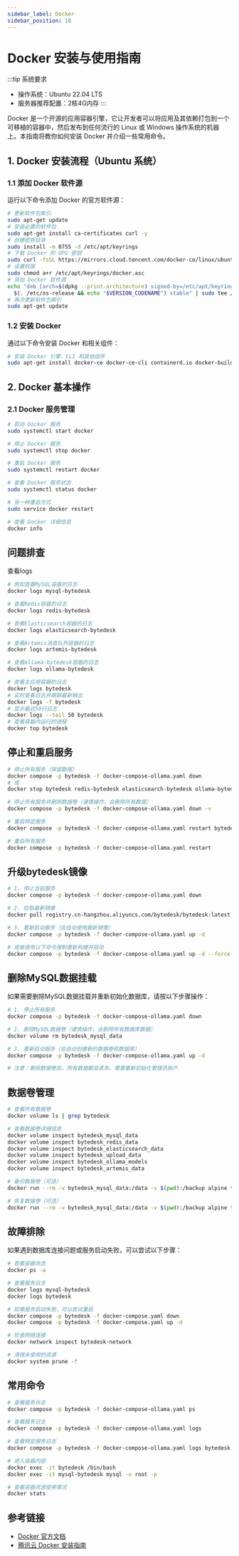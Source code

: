 ```yaml
---
sidebar_label: Docker
sidebar_position: 10
---
```


# Docker 安装与使用指南

:::tip 系统要求

- 操作系统：Ubuntu 22.04 LTS
- 服务器推荐配置：2核4G内存
:::

Docker 是一个开源的应用容器引擎，它让开发者可以将应用及其依赖打包到一个可移植的容器中，然后发布到任何流行的 Linux 或 Windows 操作系统的机器上。本指南将教你如何安装 Docker 并介绍一些常用命令。

## 1. Docker 安装流程（Ubuntu 系统）

### 1.1 添加 Docker 软件源

运行以下命令添加 Docker 的官方软件源：

```bash
# 更新软件包索引
sudo apt-get update
# 安装必要的软件包
sudo apt-get install ca-certificates curl -y
# 创建密钥目录
sudo install -m 0755 -d /etc/apt/keyrings
# 下载 Docker 的 GPG 密钥
sudo curl -fsSL https://mirrors.cloud.tencent.com/docker-ce/linux/ubuntu/gpg -o /etc/apt/keyrings/docker.asc
# 设置权限
sudo chmod a+r /etc/apt/keyrings/docker.asc
# 添加 Docker 软件源
echo "deb [arch=$(dpkg --print-architecture) signed-by=/etc/apt/keyrings/docker.asc] https://mirrors.cloud.tencent.com/docker-ce/linux/ubuntu/ \
  $(. /etc/os-release && echo "$VERSION_CODENAME") stable" | sudo tee /etc/apt/sources.list.d/docker.list > /dev/null
# 再次更新软件包索引
sudo apt-get update
```

### 1.2 安装 Docker

通过以下命令安装 Docker 和相关组件：

```bash
# 安装 Docker 引擎、CLI 和其他组件
sudo apt-get install docker-ce docker-ce-cli containerd.io docker-buildx-plugin docker-compose-plugin
```

## 2. Docker 基本操作

### 2.1 Docker 服务管理

```bash
# 启动 Docker 服务
sudo systemctl start docker

# 停止 Docker 服务
sudo systemctl stop docker

# 重启 Docker 服务
sudo systemctl restart docker

# 查看 Docker 服务状态
sudo systemctl status docker

# 另一种重启方式
sudo service docker restart

# 查看 Docker 详细信息
docker info
```

## 问题排查

查看logs

```bash
# 例如查看MySQL容器的日志
docker logs mysql-bytedesk

# 查看Redis容器的日志
docker logs redis-bytedesk

# 查看Elasticsearch容器的日志
docker logs elasticsearch-bytedesk

# 查看Artemis消息队列容器的日志
docker logs artemis-bytedesk

# 查看ollama-bytedesk容器的日志
docker logs ollama-bytedesk

# 查看主应用容器的日志
docker logs bytedesk
# 实时查看日志并跟踪最新输出
docker logs -f bytedesk
# 显示最近50行日志
docker logs --tail 50 bytedesk
# 查看容器内运行的进程
docker top bytedesk
```

## 停止和重启服务

```bash
# 停止所有服务（保留数据）
docker compose -p bytedesk -f docker-compose-ollama.yaml down
# 或
docker stop bytedesk redis-bytedesk elasticsearch-bytedesk ollama-bytedesk mysql-bytedesk artemis-bytedesk

# 停止所有服务并删除数据卷（谨慎操作，会删除所有数据）
docker compose -p bytedesk -f docker-compose-ollama.yaml down -v

# 重启特定服务
docker compose -p bytedesk -f docker-compose-ollama.yaml restart bytedesk

# 重启所有服务
docker compose -p bytedesk -f docker-compose-ollama.yaml restart
```

## 升级bytedesk镜像

```bash
# 1. 停止当前服务
docker compose -p bytedesk -f docker-compose-ollama.yaml down

# 2. 拉取最新镜像
docker pull registry.cn-hangzhou.aliyuncs.com/bytedesk/bytedesk:latest

# 3. 重新启动服务（会自动使用最新镜像）
docker compose -p bytedesk -f docker-compose-ollama.yaml up -d

# 或者使用以下命令强制重新构建并启动
docker compose -p bytedesk -f docker-compose-ollama.yaml up -d --force-recreate bytedesk
```

## 删除MySQL数据挂载

如果需要删除MySQL数据挂载并重新初始化数据库，请按以下步骤操作：

```bash
# 1. 停止所有服务
docker compose -p bytedesk -f docker-compose-ollama.yaml down

# 2. 删除MySQL数据卷（谨慎操作，会删除所有数据库数据）
docker volume rm bytedesk_mysql_data

# 3. 重新启动服务（会自动创建新的数据卷和数据库）
docker compose -p bytedesk -f docker-compose-ollama.yaml up -d

# 注意：删除数据卷后，所有数据都会丢失，需要重新初始化管理员账户
```

## 数据卷管理

```bash
# 查看所有数据卷
docker volume ls | grep bytedesk

# 查看数据卷详细信息
docker volume inspect bytedesk_mysql_data
docker volume inspect bytedesk_redis_data
docker volume inspect bytedesk_elasticsearch_data
docker volume inspect bytedesk_upload_data
docker volume inspect bytedesk_ollama_models
docker volume inspect bytedesk_artemis_data

# 备份数据卷（可选）
docker run --rm -v bytedesk_mysql_data:/data -v $(pwd):/backup alpine tar czf /backup/mysql_backup.tar.gz -C /data .

# 恢复数据卷（可选）
docker run --rm -v bytedesk_mysql_data:/data -v $(pwd):/backup alpine tar xzf /backup/mysql_backup.tar.gz -C /data
```

## 故障排除

如果遇到数据库连接问题或服务启动失败，可以尝试以下步骤：

```bash
# 查看容器状态
docker ps -a

# 查看服务日志
docker logs mysql-bytedesk
docker logs bytedesk

# 如果服务启动失败，可以尝试重启
docker compose -p bytedesk -f docker-compose.yaml down
docker compose -p bytedesk -f docker-compose.yaml up -d

# 检查网络连接
docker network inspect bytedesk-network

# 清理未使用的资源
docker system prune -f
```

## 常用命令

```bash
# 查看服务状态
docker compose -p bytedesk -f docker-compose-ollama.yaml ps

# 查看服务日志
docker compose -p bytedesk -f docker-compose-ollama.yaml logs

# 查看特定服务日志
docker compose -p bytedesk -f docker-compose-ollama.yaml logs bytedesk

# 进入容器内部
docker exec -it bytedesk /bin/bash
docker exec -it mysql-bytedesk mysql -u root -p

# 查看容器资源使用情况
docker stats
```

## 参考链接

- [Docker 官方文档](https://docs.docker.com/)
- [腾讯云 Docker 安装指南](https://cloud.tencent.com/document/product/213/46000)
